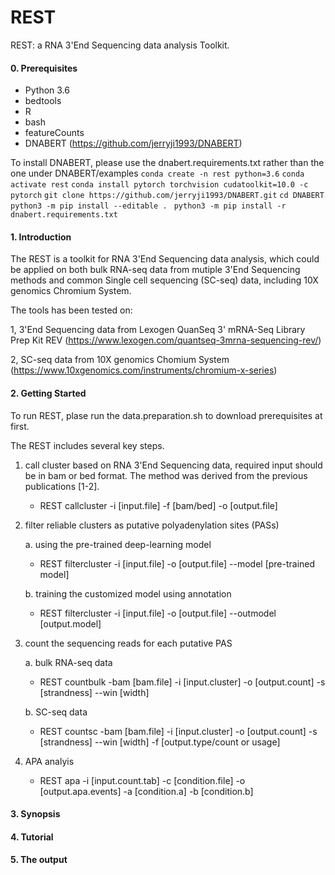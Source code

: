 # REST

REST: a RNA 3'End Sequencing data analysis Toolkit. 

#### 0. Prerequisites

- Python 3.6
- bedtools
- R
- bash
- featureCounts
- DNABERT (https://github.com/jerryji1993/DNABERT)

To install DNABERT, please use the dnabert.requirements.txt rather than the one under DNABERT/examples
`conda create -n rest python=3.6`
`conda activate rest`
`conda install pytorch torchvision cudatoolkit=10.0 -c pytorch`
`git clone https://github.com/jerryji1993/DNABERT.git`
`cd DNABERT`
`python3 -m pip install --editable . `
`python3 -m pip install -r dnabert.requirements.txt`
#### 1. Introduction

The REST is a toolkit for RNA 3'End Sequencing data analysis, which could be applied on both bulk RNA-seq data from mutiple 3'End Sequencing methods and common Single cell sequencing (SC-seq) data, including 10X genomics Chromium System.

The tools has been tested on:

1, 3'End Sequencing data from Lexogen QuanSeq 3' mRNA-Seq Library Prep Kit REV (https://www.lexogen.com/quantseq-3mrna-sequencing-rev/)

2, SC-seq data from 10X genomics Chomium System (https://www.10xgenomics.com/instruments/chromium-x-series)

#### 2. Getting Started

To run REST, plase run the data.preparation.sh to download prerequisites at first.

The REST includes several key steps. 

1. call cluster based on RNA 3'End Sequencing data, required input should be in bam or bed format. The method was derived from the previous publications [1-2]. 
	- REST callcluster -i [input.file] -f [bam/bed] -o [output.file] 
2. filter reliable clusters as putative polyadenylation sites (PASs)
	
	a. using the pre-trained deep-learning model 
	- REST filtercluster -i [input.file] -o [output.file] --model [pre-trained model]
	
	b. training the customized model using annotation 
	- REST filtercluster -i [input.file] -o [output.file] --outmodel [output.model]
		
3. count the sequencing reads for each putative PAS 
	
	a. bulk RNA-seq data 
	- REST countbulk -bam [bam.file] -i [input.cluster] -o [output.count] -s [strandness] --win [width]
	
	b. SC-seq data 
	- REST countsc -bam [bam.file] -i [input.cluster] -o [output.count] -s [strandness] --win [width] -f [output.type/count or usage]
4. APA analyis

	- REST apa -i [input.count.tab] -c [condition.file] -o [output.apa.events] -a [condition.a] -b [condition.b]

#### 3. Synopsis
#### 4. Tutorial
#### 5. The output




